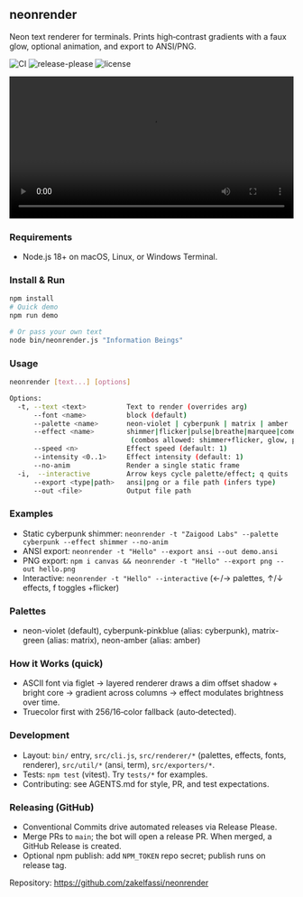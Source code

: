 ## neonrender

Neon text renderer for terminals. Prints high‑contrast gradients with a faux glow, optional animation, and export to ANSI/PNG.

![CI](https://img.shields.io/github/actions/workflow/status/zakelfassi/neonrender/ci.yml?branch=main)
![release-please](https://img.shields.io/github/actions/workflow/status/zakelfassi/neonrender/release-please.yml?label=release)
![license](https://img.shields.io/badge/license-MIT-blue)

<video width="100%" controls>
  <source src="demo/neonrender.mp4" type="video/mp4">
  Your browser does not support the video tag.
</video>

### Requirements
- Node.js 18+ on macOS, Linux, or Windows Terminal.

### Install & Run
```bash
npm install
# Quick demo
npm run demo

# Or pass your own text
node bin/neonrender.js "Information Beings"
```

### Usage
```bash
neonrender [text...] [options]

Options:
  -t, --text <text>          Text to render (overrides arg)
      --font <name>          block (default)
      --palette <name>       neon-violet | cyberpunk | matrix | amber
      --effect <name>        shimmer|flicker|pulse|breathe|marquee|comet|wave|ripple|scanline|strobe|sparkle|none
                              (combos allowed: shimmer+flicker, glow, pulse-glow)
      --speed <n>            Effect speed (default: 1)
      --intensity <0..1>     Effect intensity (default: 1)
      --no-anim              Render a single static frame
  -i,  --interactive         Arrow keys cycle palette/effect; q quits
      --export <type|path>   ansi|png or a file path (infers type)
      --out <file>           Output file path
```

### Examples
- Static cyberpunk shimmer: `neonrender -t "Zaigood Labs" --palette cyberpunk --effect shimmer --no-anim`
- ANSI export: `neonrender -t "Hello" --export ansi --out demo.ansi`
- PNG export: `npm i canvas && neonrender -t "Hello" --export png --out hello.png`
- Interactive: `neonrender -t "Hello" --interactive` (←/→ palettes, ↑/↓ effects, f toggles +flicker)

### Palettes
- neon-violet (default), cyberpunk-pinkblue (alias: cyberpunk), matrix-green (alias: matrix), neon-amber (alias: amber)

### How it Works (quick)
- ASCII font via figlet → layered renderer draws a dim offset shadow + bright core → gradient across columns → effect modulates brightness over time.
- Truecolor first with 256/16‑color fallback (auto‑detected).

### Development
- Layout: `bin/` entry, `src/cli.js`, `src/renderer/*` (palettes, effects, fonts, renderer), `src/util/*` (ansi, term), `src/exporters/*`.
- Tests: `npm test` (vitest). Try `tests/*` for examples.
- Contributing: see AGENTS.md for style, PR, and test expectations.

### Releasing (GitHub)
- Conventional Commits drive automated releases via Release Please.
- Merge PRs to `main`; the bot will open a release PR. When merged, a GitHub Release is created.
- Optional npm publish: add `NPM_TOKEN` repo secret; publish runs on release tag.

Repository: https://github.com/zakelfassi/neonrender
